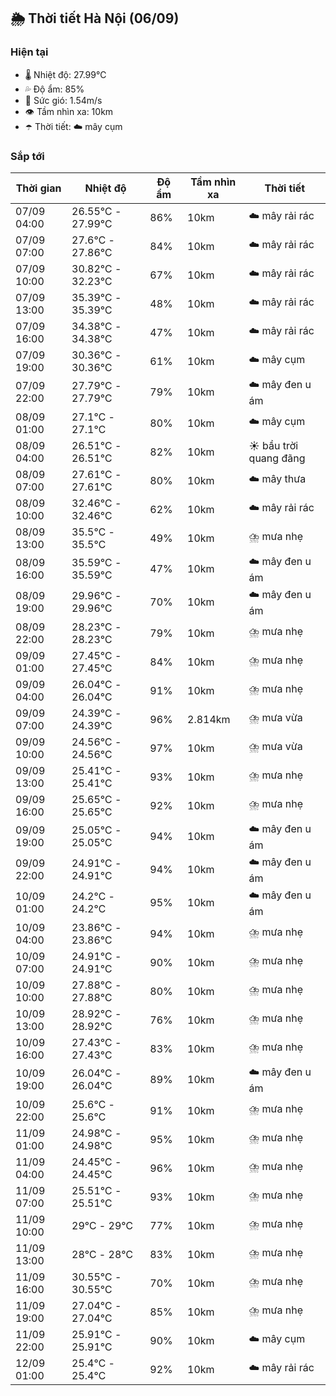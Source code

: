 ## 🌦️ Thời tiết Hà Nội (06/09)

### Hiện tại

- 🌡️ Nhiệt độ: 27.99℃
- 💦 Độ ẩm: 85%
- 💨 Sức gió: 1.54m/s
- 👁️ Tầm nhìn xa: 10km
- ☂️ Thời tiết: ☁️ mây cụm

### Sắp tới

| Thời gian | Nhiệt độ | Độ ẩm | Tầm nhìn xa | Thời tiết |
| --- | --- | --- | --- | --- |
| 07/09 04:00 | 26.55℃ - 27.99℃ | 86% | 10km | ☁️ mây rải rác |
| 07/09 07:00 | 27.6℃ - 27.86℃ | 84% | 10km | ☁️ mây rải rác |
| 07/09 10:00 | 30.82℃ - 32.23℃ | 67% | 10km | ☁️ mây rải rác |
| 07/09 13:00 | 35.39℃ - 35.39℃ | 48% | 10km | ☁️ mây rải rác |
| 07/09 16:00 | 34.38℃ - 34.38℃ | 47% | 10km | ☁️ mây rải rác |
| 07/09 19:00 | 30.36℃ - 30.36℃ | 61% | 10km | ☁️ mây cụm |
| 07/09 22:00 | 27.79℃ - 27.79℃ | 79% | 10km | ☁️ mây đen u ám |
| 08/09 01:00 | 27.1℃ - 27.1℃ | 80% | 10km | ☁️ mây cụm |
| 08/09 04:00 | 26.51℃ - 26.51℃ | 82% | 10km | ☀️ bầu trời quang đãng |
| 08/09 07:00 | 27.61℃ - 27.61℃ | 80% | 10km | ☁️ mây thưa |
| 08/09 10:00 | 32.46℃ - 32.46℃ | 62% | 10km | ☁️ mây rải rác |
| 08/09 13:00 | 35.5℃ - 35.5℃ | 49% | 10km | ⛈️ mưa nhẹ |
| 08/09 16:00 | 35.59℃ - 35.59℃ | 47% | 10km | ☁️ mây đen u ám |
| 08/09 19:00 | 29.96℃ - 29.96℃ | 70% | 10km | ☁️ mây đen u ám |
| 08/09 22:00 | 28.23℃ - 28.23℃ | 79% | 10km | ⛈️ mưa nhẹ |
| 09/09 01:00 | 27.45℃ - 27.45℃ | 84% | 10km | ⛈️ mưa nhẹ |
| 09/09 04:00 | 26.04℃ - 26.04℃ | 91% | 10km | ⛈️ mưa nhẹ |
| 09/09 07:00 | 24.39℃ - 24.39℃ | 96% | 2.814km | ⛈️ mưa vừa |
| 09/09 10:00 | 24.56℃ - 24.56℃ | 97% | 10km | ⛈️ mưa vừa |
| 09/09 13:00 | 25.41℃ - 25.41℃ | 93% | 10km | ⛈️ mưa nhẹ |
| 09/09 16:00 | 25.65℃ - 25.65℃ | 92% | 10km | ⛈️ mưa nhẹ |
| 09/09 19:00 | 25.05℃ - 25.05℃ | 94% | 10km | ☁️ mây đen u ám |
| 09/09 22:00 | 24.91℃ - 24.91℃ | 94% | 10km | ☁️ mây đen u ám |
| 10/09 01:00 | 24.2℃ - 24.2℃ | 95% | 10km | ☁️ mây đen u ám |
| 10/09 04:00 | 23.86℃ - 23.86℃ | 94% | 10km | ⛈️ mưa nhẹ |
| 10/09 07:00 | 24.91℃ - 24.91℃ | 90% | 10km | ⛈️ mưa nhẹ |
| 10/09 10:00 | 27.88℃ - 27.88℃ | 80% | 10km | ⛈️ mưa nhẹ |
| 10/09 13:00 | 28.92℃ - 28.92℃ | 76% | 10km | ⛈️ mưa nhẹ |
| 10/09 16:00 | 27.43℃ - 27.43℃ | 83% | 10km | ⛈️ mưa nhẹ |
| 10/09 19:00 | 26.04℃ - 26.04℃ | 89% | 10km | ☁️ mây đen u ám |
| 10/09 22:00 | 25.6℃ - 25.6℃ | 91% | 10km | ⛈️ mưa nhẹ |
| 11/09 01:00 | 24.98℃ - 24.98℃ | 95% | 10km | ⛈️ mưa nhẹ |
| 11/09 04:00 | 24.45℃ - 24.45℃ | 96% | 10km | ⛈️ mưa nhẹ |
| 11/09 07:00 | 25.51℃ - 25.51℃ | 93% | 10km | ⛈️ mưa nhẹ |
| 11/09 10:00 | 29℃ - 29℃ | 77% | 10km | ⛈️ mưa nhẹ |
| 11/09 13:00 | 28℃ - 28℃ | 83% | 10km | ⛈️ mưa nhẹ |
| 11/09 16:00 | 30.55℃ - 30.55℃ | 70% | 10km | ⛈️ mưa nhẹ |
| 11/09 19:00 | 27.04℃ - 27.04℃ | 85% | 10km | ⛈️ mưa nhẹ |
| 11/09 22:00 | 25.91℃ - 25.91℃ | 90% | 10km | ☁️ mây cụm |
| 12/09 01:00 | 25.4℃ - 25.4℃ | 92% | 10km | ☁️ mây rải rác |

